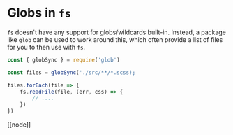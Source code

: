 # Globs in `fs`

`fs` doesn't have any support for globs/wildcards built-in. Instead, a package like `glob` can be used to work around this, which often provide a list of files for you to then use with `fs`.

```js
const { globSync } = require('glob')

const files = globSync('./src/**/*.scss);

files.forEach(file => {
	fs.readFile(file, (err, css) => {
		// ....
	})
})
```

[[node]]